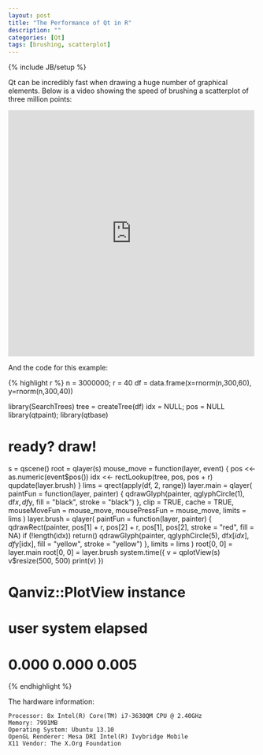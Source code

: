 ```yaml
---
layout: post
title: "The Performance of Qt in R"
description: ""
categories: [Qt]
tags: [brushing, scatterplot]
---
```

{% include JB/setup %}

Qt can be incredibly fast when drawing a huge number of graphical elements.
Below is a video showing the speed of brushing a scatterplot of three
million points:

<iframe src="http://www.screenr.com/embed/f86H" width="500" height="500" frameborder="0"></iframe>

And the code for this example:

{% highlight r %}
n = 3000000; r = 40
df = data.frame(x=rnorm(n,300,60), y=rnorm(n,300,40))

library(SearchTrees)
tree = createTree(df)
idx = NULL; pos = NULL
library(qtpaint); library(qtbase)

# ready? draw!
s = qscene()
root = qlayer(s)
mouse_move = function(layer, event) {
  pos <<- as.numeric(event$pos())
  idx <<- rectLookup(tree, pos, pos + r)
  qupdate(layer.brush)
}
lims = qrect(apply(df, 2, range))
layer.main = qlayer(
  paintFun = function(layer, painter) {
    qdrawGlyph(painter, qglyphCircle(1), df$x, df$y, fill = "black",
               stroke = "black")
  },
  clip = TRUE, cache = TRUE, mouseMoveFun = mouse_move, mousePressFun = mouse_move,
  limits = lims
)
layer.brush = qlayer(
  paintFun = function(layer, painter) {
    qdrawRect(painter, pos[1] + r, pos[2] + r, pos[1], pos[2], stroke = "red",
              fill = NA)
    if (!length(idx)) return()
    qdrawGlyph(painter, qglyphCircle(5), df$x[idx], df$y[idx], fill = "yellow",
               stroke = "yellow")
  },
  limits = lims
)
root[0, 0] = layer.main
root[0, 0] = layer.brush
system.time({
  v = qplotView(s)
  v$resize(500, 500)
  print(v)
})

# Qanviz::PlotView instance
#   user  system elapsed
#  0.000   0.000   0.005
{% endhighlight %}

The hardware information:

    Processor: 8x Intel(R) Core(TM) i7-3630QM CPU @ 2.40GHz
    Memory: 7991MB
    Operating System: Ubuntu 13.10
    OpenGL Renderer: Mesa DRI Intel(R) Ivybridge Mobile
    X11 Vendor: The X.Org Foundation

